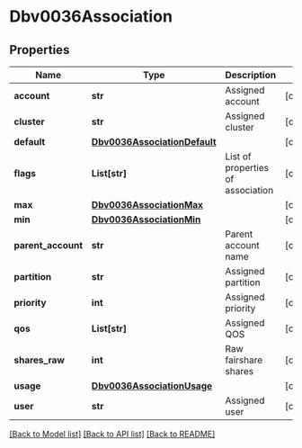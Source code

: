 # Dbv0036Association

## Properties
Name | Type | Description | Notes
------------ | ------------- | ------------- | -------------
**account** | **str** | Assigned account | [optional] 
**cluster** | **str** | Assigned cluster | [optional] 
**default** | [**Dbv0036AssociationDefault**](Dbv0036AssociationDefault.md) |  | [optional] 
**flags** | **List[str]** | List of properties of association | [optional] 
**max** | [**Dbv0036AssociationMax**](Dbv0036AssociationMax.md) |  | [optional] 
**min** | [**Dbv0036AssociationMin**](Dbv0036AssociationMin.md) |  | [optional] 
**parent_account** | **str** | Parent account name | [optional] 
**partition** | **str** | Assigned partition | [optional] 
**priority** | **int** | Assigned priority | [optional] 
**qos** | **List[str]** | Assigned QOS | [optional] 
**shares_raw** | **int** | Raw fairshare shares | [optional] 
**usage** | [**Dbv0036AssociationUsage**](Dbv0036AssociationUsage.md) |  | [optional] 
**user** | **str** | Assigned user | [optional] 

[[Back to Model list]](../README.md#documentation-for-models) [[Back to API list]](../README.md#documentation-for-api-endpoints) [[Back to README]](../README.md)


